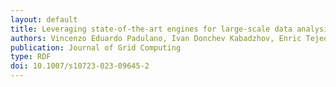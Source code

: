 ```yaml
---
layout: default
title: Leveraging state-of-the-art engines for large-scale data analysis in High Energy Physics
authors: Vincenzo Eduardo Padulano, Ivan Donchev Kabadzhov, Enric Tejedor Saavedra, Enrico Guiraud and Pedro Alonso-Jordá
publication: Journal of Grid Computing
type: RDF
doi: 10.1007/s10723-023-09645-2
---
```


